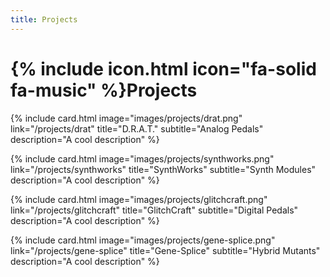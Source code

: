 ```yaml
---
title: Projects
---
```


# {% include icon.html icon="fa-solid fa-music" %}Projects

{% include card.html
  image="images/projects/drat.png"
  link="/projects/drat"
  title="D.R.A.T."
  subtitle="Analog Pedals"
  description="A cool description"
%}

{% include card.html
  image="images/projects/synthworks.png"
  link="/projects/synthworks"
  title="SynthWorks"
  subtitle="Synth Modules"
  description="A cool description"
%}

{% include card.html
  image="images/projects/glitchcraft.png"
  link="/projects/glitchcraft"
  title="GlitchCraft"
  subtitle="Digital Pedals"
  description="A cool description"
%}

{% include card.html
  image="images/projects/gene-splice.png"
  link="/projects/gene-splice"
  title="Gene-Splice"
  subtitle="Hybrid Mutants"
  description="A cool description"
%}